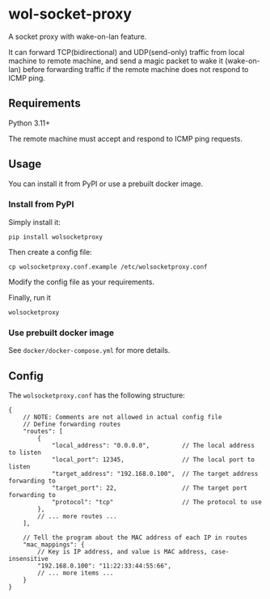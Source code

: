 # wol-socket-proxy

A socket proxy with wake-on-lan feature.

It can forward TCP(bidirectional) and UDP(send-only) traffic from local machine to remote machine, and send a magic packet to wake it (wake-on-lan) before forwarding traffic if the remote machine does not respond to ICMP ping.

## Requirements

Python 3.11+

The remote machine must accept and respond to ICMP ping requests.

## Usage

You can install it from PyPI or use a prebuilt docker image.

### Install from PyPI

Simply install it:

```
pip install wolsocketproxy
```

Then create a config file:

```
cp wolsocketproxy.conf.example /etc/wolsocketproxy.conf
```

Modify the config file as your requirements.

Finally, run it

```
wolsocketproxy
```

### Use prebuilt docker image

See `docker/docker-compose.yml` for more details.

## Config

The `wolsocketproxy.conf` has the following structure:

```json5
{
    // NOTE: Comments are not allowed in actual config file
    // Define forwarding routes
    "routes": [
        {
            "local_address": "0.0.0.0",         // The local address to listen
            "local_port": 12345,                // The local port to listen
            "target_address": "192.168.0.100",  // The target address forwarding to
            "target_port": 22,                  // The target port forwarding to
            "protocol": "tcp"                   // The protocol to use
        },
        // ... more routes ...
    ],

    // Tell the program about the MAC address of each IP in routes
    "mac_mappings": {
        // Key is IP address, and value is MAC address, case-insensitive
        "192.168.0.100": "11:22:33:44:55:66",
        // ... more items ...
    }
}
```
